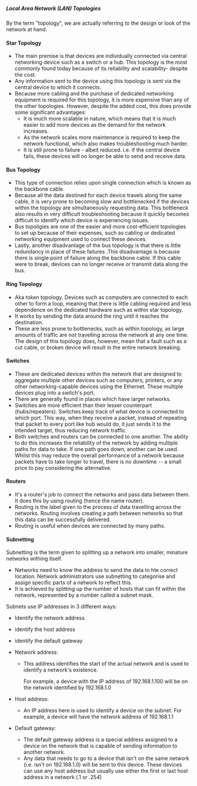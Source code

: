 ##### Local Area Network (LAN) Topologies
By the term "topology", we are actually referring to  the design or look of the network at hand.

#### Star Topology
- The main premise is that devices are individually connected via central networking device such as a switch or a hub. This topology is the most commonly found today because of its reliability and scalability- despite the cost.
- Any information sent to the device using this topology is sent via the central device to which it connects.
- Because more cabling and the purchase of dedicated networking equipment is required for this topology, it is more expensive than any of the other topologies. However, despite the added cost, this does provide some significant advantages:
	- It is much more scalable in nature, which means that it is much easier to add more devices as the demand for the network increases.
	- As the network scales more maintenance is required to keep the network functional, which also makes troubleshooting much harder.
	- It is still prone to failure - albeit reduced. i.e. if the central device fails, these devices will no longer be able to send and receive data.

#### Bus Topology
- This type of connection relies upon single connection which is known as the backbone cable.
- Because all the data destined for each device travels along the same cable, it is very prone to becoming slow and bottlenecked if the devices within the topology are simultaneously requesting data. This bottleneck also results in very difficult troubleshooting because it quickly becomes difficult to identify which device is experiencing issues.
- Bus topoligies are one of the easier and more cost-efficient topologies to set up because of their expenses, such as cabling or dedicated networking equipment used to connect these devices.
- Lastly, another disadvantage of the bus topology is that there is little redundancy in place of these failures .This disadvantage is because there is single point of failure along the backbone cable. If this cable were to break, devices can no longer receive or transmit data along the bus.

#### Ring Topology
- Aka token topology. Devices such as computers are connected to each other to form a loop, meaning that there is little cabling required and less dependence on the dedicated hardware such as within star topology.
- It works by sending the data around the ring until it reaches the destination.
- These are less prone to bottlenecks, such as within topology, as large amounts of traffic are not travelling across the network at any one time. The design of this topology does, however, mean that a fault such as a cut cable, or broken device will result in the entire network breaking.

#### Switches
- These are dedicated devices within the network that are designed to aggregate multiple other devices such as computers, printers, or any other networking-capable devices using the Ethernet. These multiple devices plug into a switch's port.
- There are generally found in places which have larger networks.
- Switches are more efficient than their lesser counterpart (hubs/repeaters). Switches keep track of what device is connected to which port. This way, when they receive a packet, instead of repeating that packet to every port like hub would do, it just sends it to the intended target, thus reducing network traffic.
- Both switches and routers can be connected to one another. The ability to do this increases the reliability of the network by adding multiple paths for data to take. If one path goes down, another can be used. Whilst this may reduce the overall performance of a network because packets have to take longer to travel, there is no downtime -- a small price to pay considering the alternative.

#### Routers
- It's a router's job to connect the networks and pass data between them. It does this by using routing (hence the name router).
- Routing is the label given to the process of data travelling across the networks. Routing involves creating a path between networks so that this data can be successfully delivered.
- Routing is useful when devices are connected by many paths.

#### Subnetting
Subnetting is the term given to splitting up a network into smaller, minature networks withing itself.
- Networks need to know the address to send the data to hte correct location. Network administrators use subnetting to categorise and assign specific parts of a network to reflect this.
- It is achieved by splitting up the number of hosts that can fit within the network, represented by a number called a subnet mask. 

Subnets use IP addresses in 3 different ways:
- Identify the network address
- identify the host address
- identify the default gateway

-  Network address:
	- This address identifies the start of the actual network and is used to identify a network's existence. 
	  
	  For example, a device with the IP address of 192.168.1.100 will be on the network identified by 192.168.1.0
- Host address:
	- An IP address here is used to identify a device on the subnet.
	  For example, a device will have the network address of 192.168.1.1
- Default gateway:
	- The default gateway address is a special address assigned to a device on the network that is capable of sending information to another network.
	- Any data that needs to go to a device that isn't on the same network (i.e. isn't on 192.168.1.0) will be sent to this device. These devices can use any host address but usually use either the first or last host address in a network (.1 or .254)
